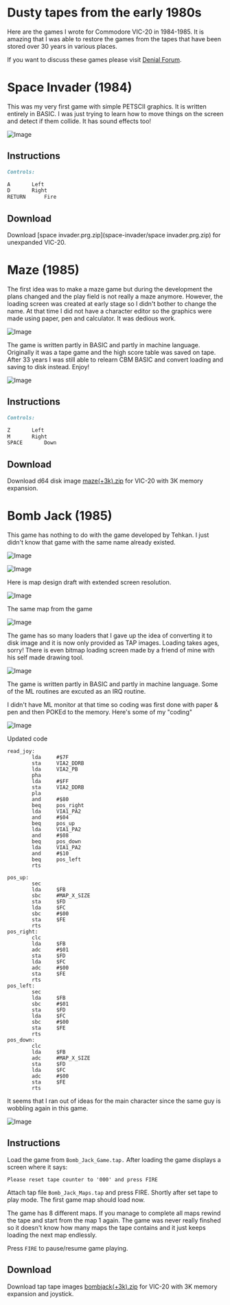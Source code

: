 # Dusty tapes from the early 1980s

Here are the games I wrote for Commodore VIC-20 in 1984-1985. It is
amazing that I was able to restore the games from the tapes that have
been stored over 30 years in various places.

If you want to discuss these games please visit
[Denial Forum](http://sleepingelephant.com/ipw-web/bulletin/bb/viewtopic.php?t=9084).

# Space Invader (1984)

This was my very first game with simple PETSCII graphics. It is written
entirely in BASIC. I was just trying to learn how to move things on the
screen and detect if them collide. It has sound effects too!

![Image](space-invader/screenshot1.png)

## Instructions

```markdown
Controls:

A		Left
D		Right
RETURN		Fire
```

## Download

Download [space invader.prg.zip](space-invader/space invader.prg.zip) for
unexpanded VIC-20.

# Maze (1985)

The first idea was to make a maze game but during the development
the plans changed and the play field is not really a maze anymore.
However, the loading screen was created at early stage so I didn't
bother to change the name. At that time I did not have a character editor
so the graphics were made using paper, pen and calculator.
It was dedious work.

![Image](maze/screenshot0.png)

The game is written partly in BASIC and partly in machine language.
Originally it was a tape game and the high score table was saved on tape.
After 33 years I was still able to relearn CBM BASIC and convert
loading and saving to disk instead. Enjoy!

![Image](maze/screenshot1.png)

## Instructions

```markdown
Controls:

Z		Left
M		Right
SPACE		Down
```

## Download

Download d64 disk image [maze(+3k).zip](maze/maze(+3k).zip) for
VIC-20 with 3K memory expansion.

# Bomb Jack (1985)

This game has nothing to do with the game developed by Tehkan.
I just didn't know that game with the same name already existed.

![Image](images/map_draft1.png)

![Image](images/map_draft2.png)

Here is map design draft with extended screen resolution.

![Image](images/map_draft3.png)

The same map from the game

![Image](bombjack/screenshot3.png)

The game has so many loaders that I gave up the idea of converting it to disk
image and it is now only provided as TAP images. Loading takes ages, sorry!
There is even bitmap loading screen made by a friend of mine with
his self made drawing tool.

![Image](bombjack/screenshot1.png)

The game is written partly in BASIC and partly in machine language. Some of
the ML routines are excuted as an IRQ routine.

I didn't have ML monitor at that time so coding was first done with
paper & pen and then POKEd to the memory. Here's some of my "coding"

![Image](images/joystick.png)

Updated code

```
read_joy:
        lda     #$7F
        sta     VIA2_DDRB
        lda     VIA2_PB
        pha
        lda     #$FF
        sta     VIA2_DDRB
        pla
        and     #$80
        beq     pos_right
        lda     VIA1_PA2
        and     #$04
        beq     pos_up
        lda     VIA1_PA2
        and     #$08
        beq     pos_down
        lda     VIA1_PA2
        and     #$10
        beq     pos_left
        rts

pos_up:
        sec
        lda     $FB
        sbc     #MAP_X_SIZE
        sta     $FD
        lda     $FC
        sbc     #$00
        sta     $FE
        rts
pos_right:
        clc
        lda     $FB
        adc     #$01
        sta     $FD
        lda     $FC
        adc     #$00
        sta     $FE
        rts
pos_left:
        sec
        lda     $FB
        sbc     #$01
        sta     $FD
        lda     $FC
        sbc     #$00
        sta     $FE
        rts
pos_down:
        clc
        lda     $FB
        adc     #MAP_X_SIZE
        sta     $FD
        lda     $FC
        adc     #$00
        sta     $FE
        rts
```

It seems that I ran out of ideas for the main character since the same
guy is wobbling again in this game.

![Image](bombjack/screenshot2.png)

## Instructions

Load the game from `Bomb_Jack_Game.tap.` After loading the game displays
a screen where it says:

`Please reset tape counter to '000' and press FIRE`

Attach tap file `Bomb_Jack_Maps.tap` and press FIRE. Shortly after set tape
to play mode. The first game map should load now.

The game has 8 different maps. If you manage to complete all maps rewind
the tape and start from the map 1 again. The game was never really finshed so
it doesn't know how many maps the tape contains and it just keeps loading
the next map endlessly.

Press `FIRE` to pause/resume game playing.

## Download

Download tap tape images [bombjack(+3k).zip](bombjack/bombjack(+3k).zip) for
VIC-20 with 3K memory expansion and joystick.
